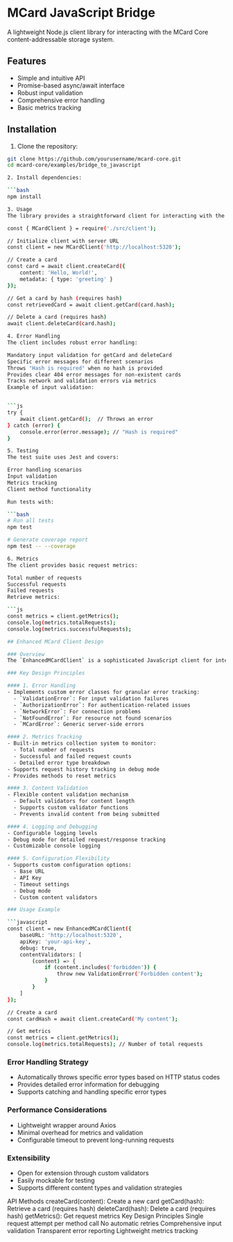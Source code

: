 # MCard JavaScript Bridge

A lightweight Node.js client library for interacting with the MCard Core content-addressable storage system.

## Features

- Simple and intuitive API
- Promise-based async/await interface
- Robust input validation
- Comprehensive error handling
- Basic metrics tracking

## Installation

1. Clone the repository:
```bash
git clone https://github.com/yourusername/mcard-core.git
cd mcard-core/examples/bridge_to_javascript

2. Install dependencies:

```bash
npm install

3. Usage
The library provides a straightforward client for interacting with the MCard Core server:

const { MCardClient } = require('./src/client');

// Initialize client with server URL
const client = new MCardClient('http://localhost:5320');

// Create a card
const card = await client.createCard({ 
    content: 'Hello, World!',
    metadata: { type: 'greeting' }
});

// Get a card by hash (requires hash)
const retrievedCard = await client.getCard(card.hash);

// Delete a card (requires hash)
await client.deleteCard(card.hash);

4. Error Handling
The client includes robust error handling:

Mandatory input validation for getCard and deleteCard
Specific error messages for different scenarios
Throws "Hash is required" when no hash is provided
Provides clear 404 error messages for non-existent cards
Tracks network and validation errors via metrics
Example of input validation:


```js
try {
    await client.getCard();  // Throws an error
} catch (error) {
    console.error(error.message); // "Hash is required"
}

5. Testing
The test suite uses Jest and covers:

Error handling scenarios
Input validation
Metrics tracking
Client method functionality

Run tests with:

```bash
# Run all tests
npm test

# Generate coverage report
npm test -- --coverage

6. Metrics
The client provides basic request metrics:

Total number of requests
Successful requests
Failed requests
Retrieve metrics:

```js
const metrics = client.getMetrics();
console.log(metrics.totalRequests);
console.log(metrics.successfulRequests);

## Enhanced MCard Client Design

### Overview
The `EnhancedMCardClient` is a sophisticated JavaScript client for interacting with the MCard service, providing advanced features beyond basic HTTP requests.

### Key Design Principles

#### 1. Error Handling
- Implements custom error classes for granular error tracking:
  - `ValidationError`: For input validation failures
  - `AuthorizationError`: For authentication-related issues
  - `NetworkError`: For connection problems
  - `NotFoundError`: For resource not found scenarios
  - `MCardError`: Generic server-side errors

#### 2. Metrics Tracking
- Built-in metrics collection system to monitor:
  - Total number of requests
  - Successful and failed request counts
  - Detailed error type breakdown
- Supports request history tracking in debug mode
- Provides methods to reset metrics

#### 3. Content Validation
- Flexible content validation mechanism
  - Default validators for content length
  - Supports custom validator functions
  - Prevents invalid content from being submitted

#### 4. Logging and Debugging
- Configurable logging levels
- Debug mode for detailed request/response tracking
- Customizable console logging

#### 5. Configuration Flexibility
- Supports custom configuration options:
  - Base URL
  - API Key
  - Timeout settings
  - Debug mode
  - Custom content validators

### Usage Example

```javascript
const client = new EnhancedMCardClient({
    baseURL: 'http://localhost:5320',
    apiKey: 'your-api-key',
    debug: true,
    contentValidators: [
        (content) => {
            if (content.includes('forbidden')) {
                throw new ValidationError('Forbidden content');
            }
        }
    ]
});

// Create a card
const cardHash = await client.createCard('My content');

// Get metrics
const metrics = client.getMetrics();
console.log(metrics.totalRequests); // Number of total requests
```

### Error Handling Strategy
- Automatically throws specific error types based on HTTP status codes
- Provides detailed error information for debugging
- Supports catching and handling specific error types

### Performance Considerations
- Lightweight wrapper around Axios
- Minimal overhead for metrics and validation
- Configurable timeout to prevent long-running requests

### Extensibility
- Open for extension through custom validators
- Easily mockable for testing
- Supports different content types and validation strategies

API Methods
createCard(content): Create a new card
getCard(hash): Retrieve a card (requires hash)
deleteCard(hash): Delete a card (requires hash)
getMetrics(): Get request metrics
Key Design Principles
Single request attempt per method call
No automatic retries
Comprehensive input validation
Transparent error reporting
Lightweight metrics tracking
